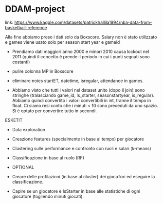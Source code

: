 # DDAM-project

link:
https://www.kaggle.com/datasets/patrickhallila1994/nba-data-from-basketball-reference

Alla fine abbiamo preso i dati solo da Boxscore. Salary non è stato utilizzato e games viene usato solo per season start year e gameid


- Prendiamo dati maggiori anno 2000 e minori 2010 causa lockout nel 2011 (quindi il concetto è prende il periodo in cui i punti segnati sono costanti)
- pulire colonna MP in Boxscore
- eliminare notes startET, datetime, isregular, attendance in games.

- Abbiamo visto che tutti i valori nel dataset unito (dopo il join) sono stringhe (tralasciando game_id, Is_starter, seasonstartyear, is_regular). Abbiamo quindi convertito i valori convertibili in int, tranne il tempo in float. Ci siamo resi conto che i minuti < 10 sono preceduti da uno spazio. Si è optato per convertire tutto in secondi. 

ESKETIT

- Data exploration
- Creazione features (specialmente in base al tempo) per giocatore

- Clustering sulle performance e confronto con ruoli e salari (k-means)
- Classificazione in base al ruolo (RF)



- OPTIONAL
- Creare delle profilazioni (in base al cluster) dei giocaTori ed eseguire la classificazione. 
- Capire se un giocatore è IsStarter in base alle statistiche di ogni giocatore (togliendo minuti giocati).
